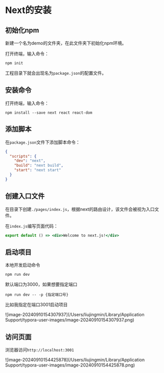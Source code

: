 # Next的安装

## 初始化npm

新建一个名为demo的文件夹，在此文件夹下初始化npm环境。

打开终端，输入命令：

```shell
npm init
```

工程目录下就会出现名为`package.json`的配置文件。

## 安装命令

打开终端，输入命令：

```shell
npm install --save next react react-dom
```

## 添加脚本

在`package.json`文件下添加脚本命令：

```json
{
  "scripts": {
    "dev": "next",
    "build": "next build",
    "start": "next start"
  }
}
```

## 创建入口文件

在目录下创建`./pages/index.js`，根据next的路由设计，该文件会被视为入口文件。

在`index.js`编写页面代码：

```jsx
export default () => <div>Welcome to next.js!</div>
```

## 启动项目

本地开发启动命令

```shell
npm run dev
```

默认端口为3000，如果想要指定端口

```
npm run dev -- -p {指定端口号}
```

比如我指定在端口3001启动项目

![image-20240910154307937](/Users/liujingmin/Library/Application Support/typora-user-images/image-20240910154307937.png)

## 访问页面

浏览器访问`http://localhost:3001`

![image-20240910154425878](/Users/liujingmin/Library/Application Support/typora-user-images/image-20240910154425878.png)